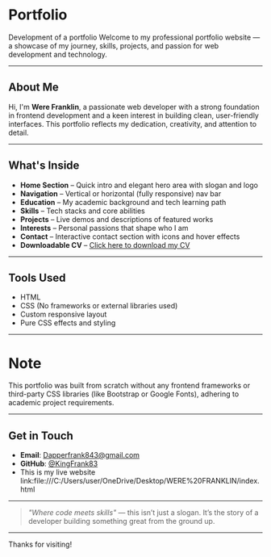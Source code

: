 # Portfolio
Development of a portfolio
Welcome to my professional portfolio website — a showcase of my journey, skills, projects, and passion for web development and technology.

---

## About Me

Hi, I'm **Were Franklin**, a passionate web developer with a strong foundation in frontend development and a keen interest in building clean, user-friendly interfaces. This portfolio reflects my dedication, creativity, and attention to detail.

---

##  What's Inside

- **Home Section** – Quick intro and elegant hero area with slogan and logo
- **Navigation** – Vertical or horizontal (fully responsive) nav bar
- **Education** – My academic background and tech learning path
- **Skills** – Tech stacks and core abilities
- **Projects** – Live demos and descriptions of featured works
- **Interests** – Personal passions that shape who I am
- **Contact** – Interactive contact section with icons and hover effects
- **Downloadable CV** – [Click here to download my CV](CV/CV.pdf)

---

##  Tools Used

- HTML
- CSS (No frameworks or external libraries used)
- Custom responsive layout
- Pure CSS  effects and styling

---

#  Note

This portfolio was built from scratch without any frontend frameworks or third-party CSS libraries (like Bootstrap or Google Fonts), adhering to academic project requirements.

---

## Get in Touch

- **Email**: Dapperfrank843@gmail.com  
- **GitHub**: [@KingFrank83](https://github.com/KingFrank83)
- 
  This is my live website link:file:///C:/Users/user/OneDrive/Desktop/WERE%20FRANKLIN/index.html

---

> _"Where code meets skills"_ — this isn’t just a slogan. It’s the story of a developer building something great from the ground up.

---

Thanks for visiting!
